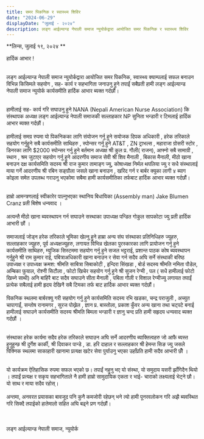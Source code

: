 ```yaml
---
title: समर पिकनिक र स्वास्थ्य शिविर
date: "2024-06-29"
displayDate: "जुलाई - २०२४"
description: लङ्ग आईल्यान्ड नेपाली समाज न्युयोर्कद्वारा आयोजित समर पिकनिक र स्वास्थ्य शिविर
---
```

**लिन्स, जुलाई १९, २०२४ ** 


हार्दिक आभार !<br/><br/>


लङ्ग आईल्यान्ड नेपाली समाज न्युयोर्कद्वारा आयोजित समर पिकनिक, स्वास्थ्य क्याम्पलाई सफल बनाउन विभिन्न किसिमले सहयोग , सह- कार्य र सहभागिता जनाउनु हुने तपाईं सबैप्रती हामी लङ्ग आईल्यान्ड नेपाली समाज न्युयोर्क कार्यसमीति हार्दिक आभार ब्यक्त गर्दछौं। <br/><br/>


हामीलाई सह- कार्य गरि सघाउनु हुने NANA (Nepali American Nurse Association) कि संस्थापक अध्यक्ष लङ्ग आईल्यान्ड नेपाली समाजकी सल्लाहकार NP सुनिता भन्डारी र टिमलाई हार्दिक आभार ब्यक्त गर्दछौं।<br/><br/>
हामीलाई समग्र रुपमा यो पिकनिकका लागि संयोजन गर्नु हुने सयोजक दिपक अधिकारी , हरेक तरिकाले सहयोग गर्नुहुने सबै कार्यसमीति साथिहरु , स्पोन्सर गर्नु हुने AT&T , ZN ट्राभल्स , महाराजा ग्रोसरी स्टोर , डिनरका लागि $2000 स्पोन्सर गर्नु हुने बर्तमान अध्यक्ष श्री कुल प्र. गौली( राजन), आफ्नो सबै सामाग्री , स्थान , श्रम जुटाएर सहयोग गर्नु हुने आदरणीय समाज सेवी श्री शिव मैनाली , बिकास मैनाली, मीठो खाना बनाउन दक्ष कार्यसमिति सदस्य श्री राज कुमार तामाङ्ग ज्यु,  कोषाध्यक्ष निर्मल थपलिया ज्यु र सधै संस्थालाई माया गर्ने आदरणीय श्री रबिन सङ्ग्रौला  जसले खाना बनाउन , खरिद गर्न र बार्बर क्युका लागी  ४ ब्याग कोइला समेत उपलब्ध गराउनु भएकोमा  सबैमा हामी कार्यसमीतिका तर्फबाट हार्दिक आभार ब्यक्त गर्दछौं। <br/><br/>


हाम्रो आमन्त्रणलाई स्वीकारेर पाल्नुभएका स्थानिय बिधायिका (Assembly man) Jake Blumen Cranz प्रती बिशेष धन्यवाद । <br/><br/>
अत्यन्तै मीठो खाना ब्यवस्थापन गर्न सघाउने सस्थाका उपाध्यक्ष पन्डित गोकुल सापकोटा ज्यु प्रती हार्दिक आभारी छौं ।<br/><br/>
समाजलाई जोड्न हरेक तरिकाले भूमिका खेल्नु हुने हाम्रा अन्य संघ संस्थाका प्रतिनिधिहरु ज्युहरु, सल्लाहकार ज्युहरु, पूर्व अध्यक्षज्युहरु, लगायत विभिन्न खेलका पुरस्कारका लागि प्रायोजन गर्नु हुने कार्यसमीति साथिहरु, म्युजिक सिस्टममा सहयोग गर्नु हुने सजल भट्टराई, प्रशान्त पाठक  कोष ब्यवस्थापन गर्नुहुने श्री राम कुमार राई, पबित्राअधिकारी  खाना बनाउन र सेवा गर्न सदैव अघि सर्ने संस्थाकी बरिष्ठ उपाध्यक्ष र उपाध्यक्ष क्रमश: श्रीमति साबित्रा सिबाकोटी , इन्दिरा सिंखडा , बोर्ड सदस्य श्रीमति  नमिता पौडेल, अम्बिका फुयाल, रोश्नी सिटौला , फोटो खिचेर सहयोग गर्नु हुने श्री सुजन रेग्मी , पल ( सधै हामीलाई फोटो खिच्ने साथी) अनि बाहिरै बाट सदैव सघाउने सीता मैनाली , पबिता गौली र विशाल रेग्मीज्यु लगायत  तपाईं प्रत्येक सबैलाई हामी हृदय देखिनै सबै टिमका तर्फ बाट हार्दिक आभार ब्यक्त गर्दछौं। <br/><br/>
पिकनिक स्थलमा बार्बरक्यु गरी  सहयोग गर्नु हुने कार्यसमिति सदस्य रभि खडका, चन्द्र पराजुली , अच्युत चापागाईं, सन्तोष रानामगर , सुरज पोख्रेल ,  ज्ञान प्र. बास्तोला, प्रकाश कुँवर अन्य खाना तथा चट्पटे बनाई हामीलाई सघाउने कार्यसमीति  सदस्य श्रीमति  बिमला भन्डारी र ज्ञानु चन्द प्रति  हामी सहृदय धन्यवाद  ब्यक्त गर्दछौं ।<br/><br/>


संस्थाका हरेक कार्यमा सदैव हरेक तरिकाले सघाउन अघि सर्ने आदरणीय ब्याक्तित्वहरु जो आफै ब्यस्त हुनुहुन्छ  श्री दुर्गेश कार्की, श्री दिवाकर पान्डे , डा. हरि दाहाल र सल्लाहकार श्री हेमन्त सिङ ज्यु जसले पिक्निक स्थलमा साकाहारी खानामा प्रत्यक्ष खटेर सेवा पुर्याउनु भएका उहाँप्रति हामी सदैव आभारी छौँ ।<br/><br/>


यो कार्यक्रम ऐतिहासिक रुपमा सफल भएको छ। तपाईं नहुनु भए यो संस्था, यो समुदाय यसरी झाँगिदैन थियो । तपाईं प्रत्यक्ष र सकृय सहभागिताले नै हामी हाम्रो सामुदायिक एकता र भाई- चाराको लक्ष्यलाई भेट्ने छौ।
यो साथ र माया सदैव रहोस्।<br/><br/>
अन्तमा, अनवरत प्रयासका बावजूद पनि कुनै कमजोरी रहेछन् भने त्यो हामी पूनरवलोकन गरि अझै ब्यवस्थित गरि सिक्दै तपाईको हातेमालो सहित अघि बढ्ने प्रण गर्दछौं। <br/><br/>




<br/>
लङ्ग आईल्यान्ड नेपाली समाज, न्युयोर्क
<br/>

